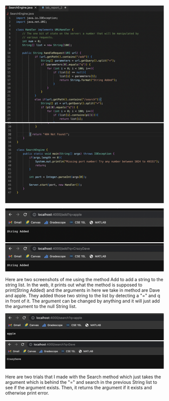 ![Image](SearchEngine.png)
![Image](SearchEngine_2.png)

![Image](add_apple.png)
![Image](add_Dave.png)

Here are two screenshots of me using the method Add to add a string to the string list. In the web, it prints out what the method is supposed to print(String Added) and the arguments in here we take in method are Dave and apple. They added those two string to the list by detecting a "=" and q in front of it. The argument can be changed by anything and it will just add the argument to the null String list.

![Image](ask_apple.png)
![Image](ask_Dave.png)

Here are two trials that I made with the Search method which just takes the argument which is behind the "=" and search in the previous String list to see if the argument exists. Then, it returns the argument if it exists and otherwise print error.

